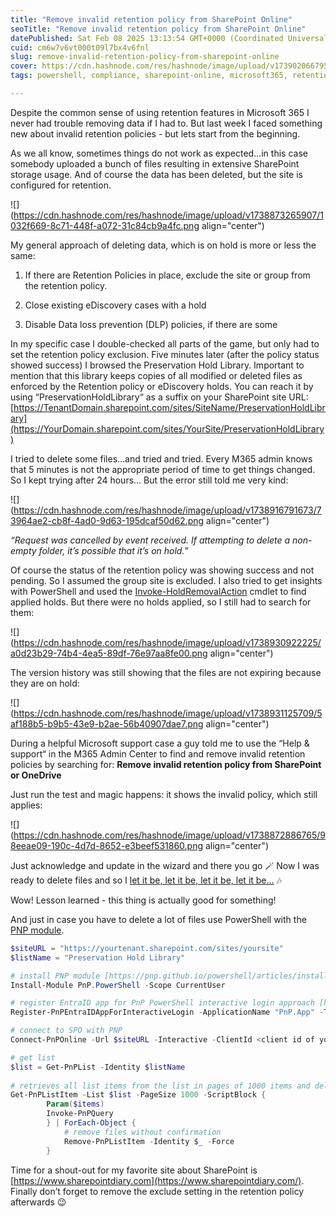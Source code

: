 ```yaml
---
title: "Remove invalid retention policy from SharePoint Online"
seoTitle: "Remove invalid retention policy from SharePoint Online"
datePublished: Sat Feb 08 2025 13:13:54 GMT+0000 (Coordinated Universal Time)
cuid: cm6w7v6vt000t09l7bx4v6fnl
slug: remove-invalid-retention-policy-from-sharepoint-online
cover: https://cdn.hashnode.com/res/hashnode/image/upload/v1739020667950/ccb7c2b5-4137-42d1-9c51-91edd945bba1.png
tags: powershell, compliance, sharepoint-online, microsoft365, retention, pnp, retentionpolicy, hold

---
```


Despite the common sense of using retention features in Microsoft 365 I never had trouble removing data if I had to. But last week I faced something new about invalid retention policies - but lets start from the beginning.

As we all know, sometimes things do not work as expected…in this case somebody uploaded a bunch of files resulting in extensive SharePoint storage usage. And of course the data has been deleted, but the site is configured for retention.

![](https://cdn.hashnode.com/res/hashnode/image/upload/v1738873265907/1032f669-8c71-448f-a072-31c84cb9a4fc.png align="center")

My general approach of deleting data, which is on hold is more or less the same:

1. If there are Retention Policies in place, exclude the site or group from the retention policy.
    
2. Close existing eDiscovery cases with a hold
    
3. Disable Data loss prevention (DLP) policies, if there are some
    

In my specific case I double-checked all parts of the game, but only had to set the retention policy exclusion. Five minutes later (after the policy status showed success) I browsed the Preservation Hold Library. Important to mention that this library keeps copies of all modified or deleted files as enforced by the Retention policy or eDiscovery holds. You can reach it by using “PreservationHoldLibrary“ as a suffix on your SharePoint site URL: [https://TenantDomain.sharepoint.com/sites/SiteName/PreservationHoldLibrary](https://YourDomain.sharepoint.com/sites/YourSite/PreservationHoldLibrary)

I tried to delete some files…and tried and tried. Every M365 admin knows that 5 minutes is not the appropriate period of time to get things changed. So I kept trying after 24 hours… But the error still told me very kind:

![](https://cdn.hashnode.com/res/hashnode/image/upload/v1738916791673/73964ae2-cb8f-4ad0-9d63-195dcaf50d62.png align="center")

*“Request was cancelled by event received. If attempting to delete a non-empty folder, it’s possible that it’s on hold.”*

Of course the status of the retention policy was showing success and not pending. So I assumed the group site is excluded. I also tried to get insights with PowerShell and used the [Invoke-HoldRemovalAction](https://learn.microsoft.com/en-us/powershell/module/exchange/invoke-holdremovalaction?view=exchange-ps) cmdlet to find applied holds. But there were no holds applied, so I still had to search for them:

![](https://cdn.hashnode.com/res/hashnode/image/upload/v1738930922225/a0d23b29-74b4-4ea5-89df-76e97aa8fe00.png align="center")

The version history was still showing that the files are not expiring because they are on hold:

![](https://cdn.hashnode.com/res/hashnode/image/upload/v1738931125709/5af188b5-b9b5-43e9-b2ae-56b40907dae7.png align="center")

During a helpful Microsoft support case a guy told me to use the “Help & support“ in the M365 Admin Center to find and remove invalid retention policies by searching for: **Remove invalid retention policy from SharePoint or OneDrive**

Just run the test and magic happens: it shows the invalid policy, which still applies:

![](https://cdn.hashnode.com/res/hashnode/image/upload/v1738872886765/98eeae09-190c-4d7d-8652-e3beef531860.png align="center")

Just acknowledge and update in the wizard and there you go 🪄 Now I was ready to delete files and so I [let it be, let it be, let it be, let it be…](https://www.youtube.com/watch?v=QDYfEBY9NM4) 🎶

Wow! Lesson learned - this thing is actually good for something!

And just in case you have to delete a lot of files use PowerShell with the [PNP module](https://pnp.github.io/powershell/).

```powershell
$siteURL = "https://yourtenant.sharepoint.com/sites/yoursite"
$listName = "Preservation Hold Library"

# install PNP module [https://pnp.github.io/powershell/articles/installation.html]
Install-Module PnP.PowerShell -Scope CurrentUser

# register EntraID app for PnP PowerShell interactive login approach [https://pnp.github.io/powershell/articles/registerapplication.html]
Register-PnPEntraIDAppForInteractiveLogin -ApplicationName "PnP.App" -Tenant yourtenant.onmicrosoft.com -Interactive

# connect to SPO with PNP
Connect-PnPOnline -Url $siteURL -Interactive -ClientId <client id of your Entra ID Application Registration>

# get list
$list = Get-PnPList -Identity $listName 
 
# retrieves all list items from the list in pages of 1000 items and delete each item
Get-PnPListItem -List $list -PageSize 1000 -ScriptBlock {
        Param($items)
        Invoke-PnPQuery 
        } | ForEach-Object {
            # remove files without confirmation
            Remove-PnPListItem -Identity $_ -Force
        }
```

Time for a shout-out for my favorite site about SharePoint is [https://www.sharepointdiary.com](https://www.sharepointdiary.com/). Finally don’t forget to remove the exclude setting in the retention policy afterwards 😉